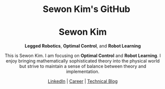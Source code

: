 <div align="center">

<div>
  <ul align="center" style="list-style: none;">
    <summary>
      <h1>Sewon Kim's GitHub</h1>
    </summary>
  </ul>
</div>

# Sewon Kim

**Legged Robotics**, **Optimal Control**, and **Robot Learning**

This is Sewon Kim. I am focusing on **Optimal Control** and **Robot Learning**. I enjoy bringing mathematically sophisticated theory into the physical world but strive to maintain a sense of balance between theory and implementation.

[LinkedIn](https://www.linkedin.com/in/wontothree/) | [Career](https://wontothree.github.io/career/) | [Technical Blog](https://wontothree.github.io/)
